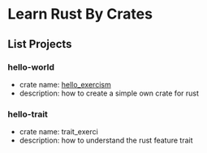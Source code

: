 # Learn Rust By Crates

## List Projects
### hello-world
- crate name: [hello_exercism](https://crates.io/crates/hello_exercism)
- description: how to create a simple own crate for rust
### hello-trait
- crate name: trait_exerci
- description: how to understand the rust feature trait
